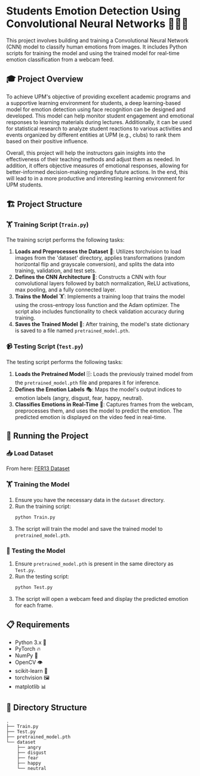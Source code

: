 # Students Emotion Detection Using Convolutional Neural Networks 🧑‍🎓🤖

This project involves building and training a Convolutional Neural Network (CNN) model to classify human emotions from images. It includes Python scripts for training the model and using the trained model for real-time emotion classification from a webcam feed.

## 🎓 Project Overview
To achieve UPM's objective of providing excellent academic programs and a supportive learning environment for students, a deep learning-based model for emotion detection using face recognition can be designed and developed. This model can help monitor student engagement and emotional responses to learning materials during lectures. Additionally, it can be used for statistical research to analyze student reactions to various activities and events organized by different entities at UPM (e.g., clubs) to rank them based on their positive influence.

Overall, this project will help the instructors gain insights into the effectiveness of their teaching methods and adjust them as needed. In addition, it offers objective measures of emotional responses, allowing for better-informed decision-making regarding future actions. In the end, this will lead to in a more productive and interesting learning environment for UPM students.

## 🏗️ Project Structure
### 🏋️ Training Script (`Train.py`)
The training script performs the following tasks:

1. **Loads and Preprocesses the Dataset** 📂: Utilizes torchvision to load images from the 'dataset' directory, applies transformations (random horizontal flip and grayscale conversion), and splits the data into training, validation, and test sets.
2. **Defines the CNN Architecture** 🧠: Constructs a CNN with four convolutional layers followed by batch normalization, ReLU activations, max pooling, and a fully connected layer.
3. **Trains the Model** 🏋️: Implements a training loop that trains the model using the cross-entropy loss function and the Adam optimizer. The script also includes functionality to check validation accuracy during training.
4. **Saves the Trained Model** 💾: After training, the model's state dictionary is saved to a file named `pretrained_model.pth`.

### 📹 Testing Script (`Test.py`)
The testing script performs the following tasks:

1. **Loads the Pretrained Model** 🗄️: Loads the previously trained model from the `pretrained_model.pth` file and prepares it for inference.
2. **Defines the Emotion Labels** 🎭: Maps the model's output indices to emotion labels (angry, disgust, fear, happy, neutral).
3. **Classifies Emotions in Real-Time** 🎥: Captures frames from the webcam, preprocesses them, and uses the model to predict the emotion. The predicted emotion is displayed on the video feed in real-time.

## 🚀 Running the Project

### 📥 Load Dataset
From here: [FER13 Dataset](https://www.kaggle.com/datasets/gauravsharma99/fer13-cleaned-dataset/data)

### 🏋️ Training the Model
1. Ensure you have the necessary data in the `dataset` directory.
2. Run the training script:
    ```bash
    python Train.py
    ```
3. The script will train the model and save the trained model to `pretrained_model.pth`.

### 🎥 Testing the Model
1. Ensure `pretrained_model.pth` is present in the same directory as `Test.py`.
2. Run the testing script:
    ```bash
    python Test.py
    ```
3. The script will open a webcam feed and display the predicted emotion for each frame.

## 📋 Requirements
- Python 3.x 🐍
- PyTorch 🔥
- NumPy 🔢
- OpenCV 👁️
- scikit-learn 🧪
- torchvision 🖼️
- matplotlib 📊

## 📂 Directory Structure
```
.
├── Train.py
├── Test.py
├── pretrained_model.pth
└── dataset
    ├── angry 
    ├── disgust 
    ├── fear 
    ├── happy 
    └── neutral 
```
